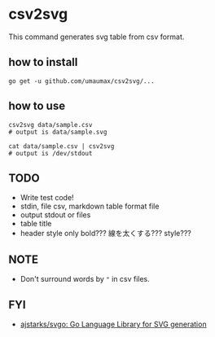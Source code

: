 # csv2svg

This command generates svg table from csv format.

## how to install
```
go get -u github.com/umaumax/csv2svg/...
```

## how to use
```
csv2svg data/sample.csv
# output is data/sample.svg

cat data/sample.csv | csv2svg
# output is /dev/stdout
```

## TODO
* Write test code!
* stdin, file csv, markdown table format file
* output stdout or files
* table title
* header style only bold???  線を太くする??? style???

## NOTE
* Don't surround words by `"` in csv files.

## FYI
* [ajstarks/svgo: Go Language Library for SVG generation]( https://github.com/ajstarks/svgo )
